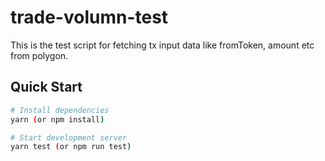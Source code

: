 # trade-volumn-test
This is the test script for fetching tx input data like fromToken, amount etc from polygon. 

## Quick Start

```bash
# Install dependencies
yarn (or npm install)

# Start development server
yarn test (or npm run test)

```
